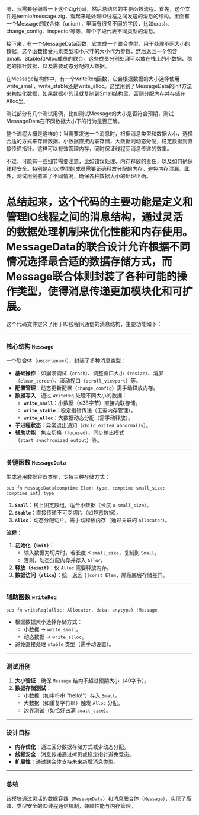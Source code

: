 嗯，我需要仔细看一下这个Zig代码，然后总结它的主要函数流程。首先，这个文件是termio/message.zig，看起来是处理IO线程之间发送的消息的结构。里面有一个Message的联合体（union），里面有很多不同的字段，比如crash、change_config、inspector等等，每个字段代表不同类型的消息。

接下来，有一个MessageData函数，它生成一个联合类型，用于处理不同大小的数据。这个函数接受元素类型和小尺寸的大小作为参数，然后返回一个包含Small、Stable和Alloc成员的联合。这些成员分别处理可以放在栈上的小数据、稳定的指针数据，以及需要动态分配的大数据。

在Message结构体中，有一个writeReq函数，它会根据数据的大小选择使用write_small、write_stable还是write_alloc。这里用到了MessageData的init方法来初始化数据，如果数据小的话就复制到Small结构里，否则分配内存并存储在Alloc里。

测试部分有几个测试用例，比如测试Message的大小是否符合预期，测试MessageData在不同数据大小下的行为是否正确。

整个流程大概是这样的：当需要发送一个消息时，根据消息类型和数据大小，选择合适的方式来存储数据。小数据直接内联存储，大数据则动态分配，稳定数据则直接传递指针。这样可以有效管理内存，同时保证线程间消息传递的效率。

不过，可能有一些细节需要注意，比如错误处理、内存释放的责任，以及如何确保线程安全。特别是Alloc类型的成员需要正确释放分配的内存，避免内存泄漏。此外，测试用例覆盖了不同情况，确保各种数据大小的处理正确。

总结起来，这个代码的主要功能是定义和管理IO线程之间的消息结构，通过灵活的数据处理机制来优化性能和内存使用。MessageData的联合设计允许根据不同情况选择最合适的数据存储方式，而Message联合体则封装了各种可能的操作类型，使得消息传递更加模块化和可扩展。
================================================
这个代码文件定义了用于IO线程间通信的消息结构，主要功能如下：

---

### **核心结构 `Message`**
一个联合体（`union(enum)`），封装了多种消息类型：
- **基础操作**：如崩溃调试（`crash`）、调整窗口大小（`resize`）、清屏（`clear_screen`）、滚动视口（`scroll_viewport`）等。
- **配置管理**：动态更新配置（`change_config`）需手动释放内存。
- **数据写入**：通过 `WriteReq` 处理不同大小的数据：
  - **`write_small`**：小数据（≤38字节）直接内联存储。
  - **`write_stable`**：稳定指针传递（无需内存管理）。
  - **`write_alloc`**：大数据动态分配（需手动释放）。
- **子进程状态**：异常退出通知（`child_exited_abnormally`）。
- **辅助功能**：焦点切换（`focused`）、同步输出模式（`start_synchronized_output`）等。

---

### **关键函数 `MessageData`**
生成通用数据容器类型，支持三种存储方式：
```zig
pub fn MessageData(comptime Elem: type, comptime small_size: comptime_int) type
```
1. **`Small`**：栈上固定数组，适合小数据（长度 ≤ `small_size`）。
2. **`Stable`**：直接传递不可变切片（如静态数据）。
3. **`Alloc`**：动态分配切片，需手动释放内存（通过关联的 `Allocator`）。

**流程：**
1. **初始化（`init`）**：
   - 输入数据为切片时，若长度 ≤ `small_size`，复制到 `Small`。
   - 否则，动态分配内存并存入 `Alloc`。
2. **释放（`deinit`）**：仅 `Alloc` 需要释放内存。
3. **数据访问（`slice`）**：统一返回 `[]const Elem`，屏蔽底层存储差异。

---

### **辅助函数 `writeReq`**
```zig
pub fn writeReq(alloc: Allocator, data: anytype) !Message
```
- 根据数据大小选择存储方式：
  - 小数据 → `write_small`。
  - 动态数据 → `write_alloc`。
- 避免直接处理 `stable` 类型（需手动设置）。

---

### **测试用例**
1. **大小验证**：确保 `Message` 结构不超过预期大小（40字节）。
2. **数据存储测试**：
   - 小数据（如字符串 "hello!"）存入 `Small`。
   - 大数据（如重复字符串）触发 `Alloc` 分配。
   - 边界测试（如恰好占满 `small_size`）。

---

### **设计目标**
- **内存优化**：通过区分数据存储方式减少动态分配。
- **线程安全**：消息传递通过拷贝或稳定指针避免竞态。
- **扩展性**：通过联合体支持未来新增消息类型。

---

### **总结**
该模块通过灵活的数据容器（`MessageData`）和消息联合体（`Message`），实现了高效、类型安全的IO线程通信机制，兼顾性能与内存管理。